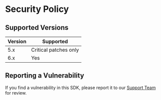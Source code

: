# Security Policy

## Supported Versions

| Version | Supported             |
| ------- | --------------------- |
| 5.x     | Critical patches only |
| 6.x     | Yes                   |

## Reporting a Vulnerability

If you find a vulnerability in this SDK, please report it to our [Support Team](mailto:support@bugsnag.com) for review.
